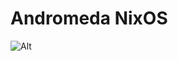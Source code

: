 # Andromeda NixOS

![Alt](https://repobeats.axiom.co/api/embed/8d33474f5b8d6ff74d64c7e5cef249e6d9db9631.svg "Repobeats analytics image")
